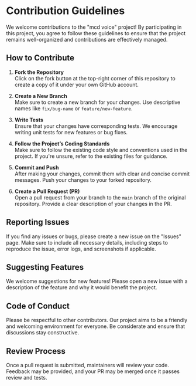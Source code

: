 # Contribution Guidelines

We welcome contributions to the "mcd voice" project! By participating in this project, you agree to follow these guidelines to ensure that the project remains well-organized and contributions are effectively managed.

## How to Contribute
1. **Fork the Repository**  
   Click on the fork button at the top-right corner of this repository to create a copy of it under your own GitHub account.

2. **Create a New Branch**  
   Make sure to create a new branch for your changes. Use descriptive names like `fix/bug-name` or `feature/new-feature`.

3. **Write Tests**  
   Ensure that your changes have corresponding tests. We encourage writing unit tests for new features or bug fixes.

4. **Follow the Project’s Coding Standards**  
   Make sure to follow the existing code style and conventions used in the project. If you're unsure, refer to the existing files for guidance.

5. **Commit and Push**  
   After making your changes, commit them with clear and concise commit messages. Push your changes to your forked repository.

6. **Create a Pull Request (PR)**  
   Open a pull request from your branch to the `main` branch of the original repository. Provide a clear description of your changes in the PR.

## Reporting Issues
If you find any issues or bugs, please create a new issue on the "Issues" page. Make sure to include all necessary details, including steps to reproduce the issue, error logs, and screenshots if applicable.

## Suggesting Features
We welcome suggestions for new features! Please open a new issue with a description of the feature and why it would benefit the project.

## Code of Conduct
Please be respectful to other contributors. Our project aims to be a friendly and welcoming environment for everyone. Be considerate and ensure that discussions stay constructive.

## Review Process
Once a pull request is submitted, maintainers will review your code. Feedback may be provided, and your PR may be merged once it passes review and tests.
